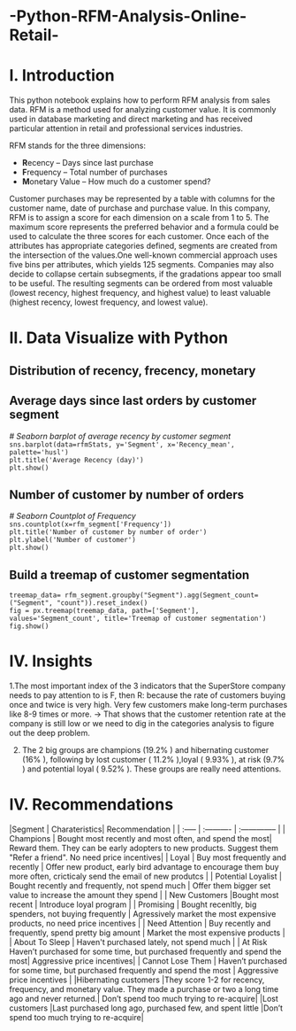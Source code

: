 # -Python-RFM-Analysis-Online-Retail-
# I. Introduction
This python notebook explains how to perform RFM analysis from sales data. RFM is a method used for analyzing customer value. It is commonly used in database marketing and direct marketing and has received particular attention in retail and professional services industries.

RFM stands for the three dimensions:

- **R**ecency – Days since last purchase
- **F**requency – Total number of purchases
- **M**onetary Value – How much do a customer spend?

Customer purchases may be represented by a table with columns for the customer name, date of purchase and purchase value. In this company, RFM is to assign a score for each dimension on a scale from 1 to 5. The maximum score represents the preferred behavior and a formula could be used to calculate the three scores for each customer. 
Once each of the attributes has appropriate categories defined, segments are created from the intersection of the values.One well-known commercial approach uses five bins per attributes, which yields 125 segments. Companies may also decide to collapse certain subsegments, if the gradations appear too small to be useful. The resulting segments can be ordered from most valuable (lowest recency, highest frequency, and highest value) to least valuable (highest recency, lowest frequency, and lowest value). 

# II. Data Visualize with Python
## Distribution of recency, frecency, monetary


## Average days since last orders by customer segment  
*# Seaborn barplot of average recency by customer segment*  
`sns.barplot(data=rfmStats,
            y='Segment',
            x='Recency_mean',
            palette='husl')`  
`plt.title('Average Recency (day)')`  
`plt.show()`
## Number of customer by number of orders   
*# Seaborn Countplot of Frequency*  
`sns.countplot(x=rfm_segment['Frequency'])`  
`plt.title('Number of customer by number of order')`  
`plt.ylabel('Number of customer')`  
`plt.show()`
## Build a treemap of customer segmentation
`treemap_data= rfm_segment.groupby("Segment").agg(Segment_count=("Segment", "count")).reset_index()`  
`fig = px.treemap(treemap_data, path=['Segment'], values='Segment_count', title='Treemap of customer segmentation')`  
`fig.show()`
# IV. Insights
1.The most important index of the 3 indicators that the SuperStore company needs to pay attention to is F, then R: because the rate of customers buying once and twice is very high. Very few customers make long-term purchases like 8-9 times or more. -> That shows that the customer retention rate at the company is still low or we need to dig in the categories analysis to figure out the deep problem.

2. The 2 big groups are champions (19.2% ) and hibernating customer (16% ), following by lost customer ( 11.2% ),loyal ( 9.93% ), at risk (9.7% ) and potential loyal ( 9.52% ). These groups are really need attentions. 
# IV. Recommendations

|Segment | Charateristics| Recommendation |
| :—– | :———- | :————– |
| Champions |	Bought most recently and most often, and spend the most| Reward them. They can be early adopters to new products. Suggest them "Refer a friend". No need price incentives|
| Loyal	| Buy most frequently and recently | Offer new product, early bird advantage to encourage them buy more often, cricticaly send the email of new produtcs |
| Potential Loyalist |	Bought recently and frequently, not spend much	| Offer them bigger set value to increase the amount they spend |
| New Customers	|Bought most recent |	Introduce loyal program |
| Promising |	Bought recenltly, big spenders, not buying frequently |	Agressively market the most expensive products, no need price incentives |
| Need Attention |	Buy recently and frequently, spend pretty big amount | Market the most expensive products |
| About To Sleep |	Haven't purchased lately, not spend much	|
| At Risk	Haven’t purchased for some time, but purchased frequently and spend the most|	Aggressive price incentives|
| Cannot Lose Them	| Haven’t purchased for some time, but purchased frequently and spend the most |	Aggressive price incentives |
|Hibernating customers	|They score 1-2 for recency, frequency, and monetary value. They made a purchase or two a long time ago and never returned.|	Don’t spend too much trying to re-acquire|
|Lost customers	|Last purchased long ago, purchased few, and spent little	|Don’t spend too much trying to re-acquire|
